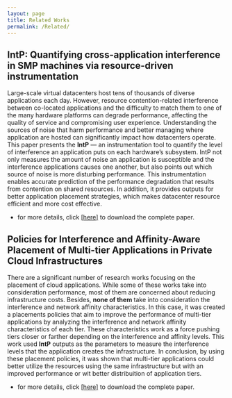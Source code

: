 ```yaml
---
layout: page
title: Related Works
permalink: /Related/
---
```




## IntP: Quantifying cross-application interference in SMP machines via resource-driven instrumentation


Large-scale virtual datacenters host tens of thousands of diverse applications each day. However, resource contention-related interference between co-located applications
and the difficulty to match them to one of the many hardware platforms can degrade performance, affecting the quality of
service and compromising user experience. Understanding the sources of noise that harm performance and better managing where application are hosted can significantly impact how datacenters operate. This paper presents the **IntP** — an instrumentation tool to quantify the level of interference an application puts on each hardware’s subsystem. IntP not only measures the
amount of noise an application is susceptible and the interference
applications causes one another, but also points out which source of noise is more disturbing performance. This instrumentation
enables accurate prediction of the performance degradation that results from contention on shared resources. In addition,
it provides outputs for better application placement strategies, which makes datacenter resource efficient and more cost effective.

* for more details, click [[here]](http://www.pucrs.br) to download the complete paper.



## Policies for Interference and Affinity-Aware Placement of Multi-tier Applications in Private Cloud Infrastructures


There are a significant number of research works focusing on the placement of cloud applications. While some of these works take into consideration performance, most of them are concerned about reducing infrastructure costs. Besides, **none of them** take into consideration the interference and network affinity characteristics. In this case, it was created a placements policies that aim to improve the performance of multi-tier applications by analyzing the interference and network affinity characteristics of each tier. These characteristics work as a force pushing tiers closer or farther depending on the interference and affinity levels. This work used **IntP** outputs as the parameters to measure the interference levels that the application creates the infrastructure. In conclusion, by using these placement policies, it was shown that multi-tier applications could better utilize the resources using the same infrastructure but with an improved performance or wit better distribuition of application tiers.

* for more details, click [[here]](http://www.lbd.dcc.ufmg.br/colecoes/wscad/2017/020.pdf) to download the complete paper.

